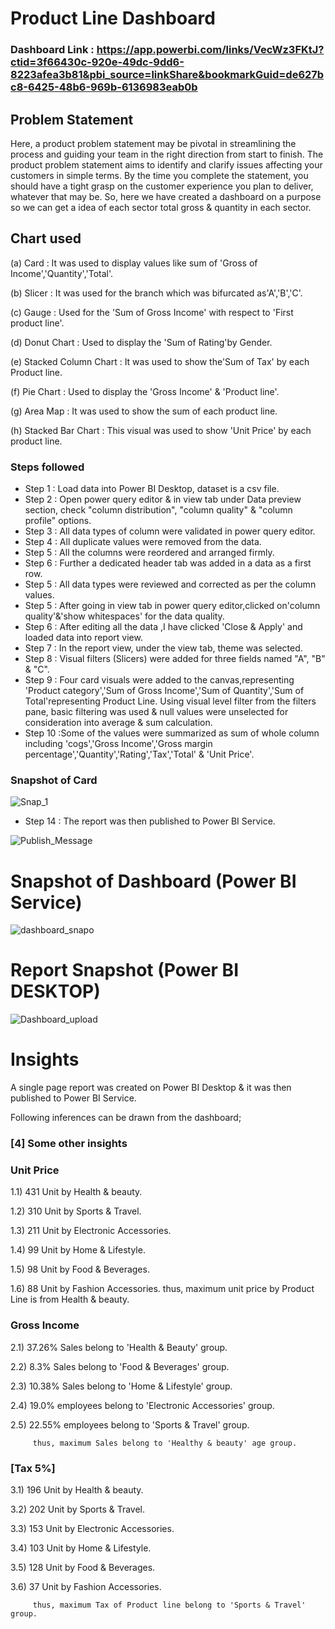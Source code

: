 
# Product Line Dashboard

### Dashboard Link : https://app.powerbi.com/links/VecWz3FKtJ?ctid=3f66430c-920e-49dc-9dd6-8223afea3b81&pbi_source=linkShare&bookmarkGuid=de627bc8-6425-48b6-969b-6136983eab0b

## Problem Statement

Here, a product problem statement may be pivotal in streamlining the process and guiding your team in the right direction from start to finish. The product problem statement aims to identify and clarify issues affecting your customers in simple terms. By the time you complete the statement, you should have a tight grasp on the customer experience you plan to deliver, whatever that may be.
So, here we have created a dashboard on a purpose so we can get a idea of each sector total gross & quantity in each sector.

## Chart used 
(a) Card :
          It was used to display values like sum of 'Gross of Income','Quantity','Total'. 

  (b) Slicer :
        It was used for the branch which was bifurcated as'A','B','C'.

  (c) Gauge :
        Used for the 'Sum of Gross Income' with respect to 'First product line'.
  
  (d) Donut Chart :
        Used to display the 'Sum of Rating'by Gender.
  
  (e) Stacked Column Chart :
        It was used to show the'Sum of Tax' by each Product line.

  (f) Pie Chart :
        Used to display the 'Gross Income' & 'Product line'.
  
  (g) Area Map :
        It was used to show the sum of each product line.
  
  (h) Stacked Bar Chart :
        This visual was used to show 'Unit Price' by each product line.

### Steps followed 

- Step 1 : Load data into Power BI Desktop, dataset is a csv file.
- Step 2 : Open power query editor & in view tab under Data preview section, check "column distribution", "column quality" & "column profile" options.
- Step 3 : All data types of column were validated in power query editor.
- Step 4 : All duplicate values were removed from the data.
- Step 5 : All the columns were reordered and arranged firmly.
- Step 6 : Further a dedicated header tab was added in a data as a first row.
- Step 5 : All data types were reviewed and corrected as per the column values.
- Step 5 : After going in view tab in power query editor,clicked on'column quality'&'show whitespaces' for the data quality.
- Step 6 : After editing all the data ,I have clicked 'Close & Apply' and loaded data into report view.
- Step 7 : In the report view, under the view tab, theme was selected. 
- Step 8 : Visual filters (Slicers) were added for three fields named "A", "B" & "C".
- Step 9 : Four card visuals were added to the canvas,representing 'Product category','Sum of Gross Income','Sum of Quantity','Sum of Total'representing Product Line.
           Using visual level filter from the filters pane, basic filtering was used & null values were unselected for consideration into average & sum calculation.
- Step 10 :Some of the values were summarized as sum of whole column including 'cogs','Gross Income','Gross margin percentage','Quantity','Rating','Tax','Total' & 'Unit Price'.

### Snapshot of Card

![Snap_1](https://github.com/Chandan-Sav/Dashboard---Product-line/assets/121309914/1eb0b26a-e102-4ba5-9370-35ecd4d582a4)

 - Step 14 : The report was then published to Power BI Service.
 
 
![Publish_Message](https://github.com/Chandan-Sav/Dashboard---Product-line/assets/121309914/7974c9b9-5a10-46bd-97c2-b6486cca4e5d)

# Snapshot of Dashboard (Power BI Service)

![dashboard_snapo](https://github.com/Chandan-Sav/Dashboard---Product-line/assets/121309914/9c7e11ec-bcf6-4814-a134-0ce9720a1496)

 
 # Report Snapshot (Power BI DESKTOP)

 
![Dashboard_upload](https://github.com/Chandan-Sav/Dashboard---Product-line/assets/121309914/dfc9a278-e72a-42d0-b8f5-3dd456796264)

# Insights

A single page report was created on Power BI Desktop & it was then published to Power BI Service.

Following inferences can be drawn from the dashboard;

 ### [4] Some other insights
 
 ### Unit Price
 
 1.1) 431 Unit by Health & beauty.
 
 1.2) 310 Unit by Sports & Travel.
 
 1.3) 211 Unit by Electronic Accessories.

 1.4) 99 Unit by Home & Lifestyle.

 1.5) 98 Unit by Food & Beverages.

 1.6) 88 Unit by Fashion Accessories. 
         thus, maximum unit price by Product Line is from Health & beauty.
 
 ### Gross Income
 
 2.1)  37.26% Sales belong to 'Health & Beauty'  group.
 
 2.2)  8.3% Sales belong to 'Food & Beverages' group.
 
 2.3)  10.38% Sales belong to 'Home & Lifestyle' group.
 
 2.4)  19.0% employees belong to 'Electronic Accessories' group.

 2.5)  22.55% employees belong to 'Sports & Travel' group.

 
         thus, maximum Sales belong to 'Healthy & beauty' age group.
         
### [Tax 5%]

 3.1) 196 Unit by Health & beauty.
 
 3.2) 202 Unit by Sports & Travel.
 
 3.3) 153 Unit by Electronic Accessories.

 3.4) 103 Unit by Home & Lifestyle.

 3.5) 128 Unit by Food & Beverages.

 3.6) 37 Unit by Fashion Accessories. 
 
         thus, maximum Tax of Product line belong to 'Sports & Travel' group.
         

